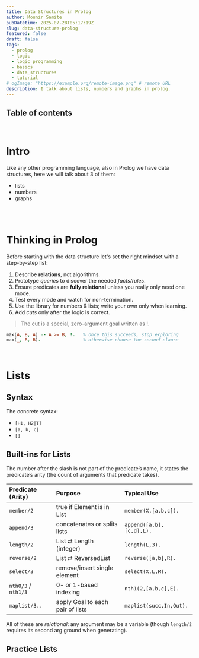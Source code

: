 ```yaml
---
title: Data Structures in Prolog
author: Mounir Samite
pubDatetime: 2025-07-28T05:17:19Z
slug: data-structure-prolog
featured: false
draft: false
tags:
  - prolog
  - logic
  - logic_programming
  - basics
  - data_structures
  - tutorial
# ogImage: "https://example.org/remote-image.png" # remote URL
description: I talk about lists, numbers and graphs in prolog.
---
```


## Table of contents

<br>

# Intro
Like any other programming language, also in Prolog we have data structures, here we will talk about 3 of them:
- lists
- numbers
- graphs

<br>
<br>


# Thinking in Prolog
Before starting with the data structure let's set the right mindset with a step-by-step list:

1. Describe **relations**, not algorithms.
2. Prototype *queries* to discover the needed *facts/rules*.
3. Ensure predicates are **fully relational** unless you really only need one mode.
4. Test every mode and watch for non-termination.
5. Use the library for numbers & lists; write your own only when learning.
6. Add *cuts* only after the logic is correct.

> The cut is a special, zero-argument goal written as !.

```prolog file=what_is_cut.pl
max(A, B, A) :- A >= B, !.   % once this succeeds, stop exploring
max(_, B, B).                % otherwise choose the second clause
```

<br>

# Lists

## Syntax
The concrete syntax:
- `[H1, H2|T]`
- `[a, b, c]`
- `[]`

## Built-ins for Lists
The number after the slash is not part of the predicate’s name, it states the predicate’s arity (the count of arguments that predicate takes).

| Predicate (Arity) | Purpose | Typical Use |
| :-- | :-- | :-- |
| `member/2` | true if Element is in List | `member(X,[a,b,c]).` |
| `append/3` | concatenates or splits lists | `append([a,b],[c,d],L).` |
| `length/2` | List ⇄ Length (integer) | `length(L,3).` |
| `reverse/2` | List ⇄ ReversedList | `reverse([a,b],R).` |
| `select/3` | remove/insert single element | `select(X,L,R).` |
| `nth0/3` / `nth1/3` | 0- or 1-based indexing | `nth1(2,[a,b,c],E).` |
| `maplist/3..` | apply Goal to each pair of lists | `maplist(succ,In,Out).` |

All of these are *relational*: any argument may be a variable (though `length/2` requires its second arg ground when generating).

## Practice Lists
